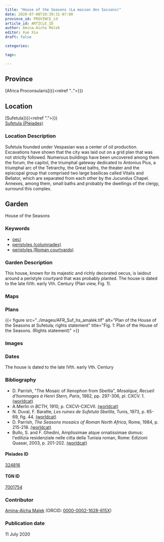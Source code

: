 ```yaml
---
title: "House of the Seasons (La maison des Saisons)"
date: 2020-07-08T10:39:31-07:00
province_id: PROVINCE_id
article_id: ARTICLE_ID
author: Amina-Aïcha Malek
editor: Xue Xia
draft: false

categories:

tags:

---
```


## Province
[Africa Proconsularis]({{<relref "..">}})

## Location

[Sufetula]({{<relref ".">}}) \
[Sufetula (Pleiades)](https://pleiades.stoa.org/places/324816)

### Location Description

Sufetula founded under Vespasian was a center of oil production. Excavations have shown that the city was laid out on a grid plan that was not strictly followed. Numerous buildings have been uncovered among them the forum, the capitol, the triumphal gateway dedicated to Antonius Pius, a triumphal arc of the Tetrarchy, the Great baths, the theater and the episcopal group that comprised two large basilicas called Vitalis and Bellator, which are separated from each other by the Jucundus Chapel. Annexes, among them, small baths and probably the dwellings of the clergy, surround this complex.

<!-- LEAVE THIS BLANK FOR NOW -->

<!--## Sublocation-->

<!--
[AREA WITHIN LOCATION, LIKE “PALATINE HILL”](GEOREFERENCE LINK)
A sublocation is any area larger than an individual garden, but located within a location. I would always try to include a link to a controlled vocabulary here if possible. This ID may well be different from the Garden ID, e.g., Pompeii versus a Garden in one of the houses which has its own Pleiades ID.
-->

<!--### Sublocation Description-->

<!-- DESCRIPTION -->

## Garden
House of the Seasons

### Keywords
- [oeci](http://vocab.getty.edu/page/aat/300080791)
- [peristyles (columnades)](http://vocab.getty.edu/page/aat/300004029)
- [peristyles (Roman courtyards)](http://vocab.getty.edu/page/aat/300080971)

### Garden Description
 This house, known for its majestic and richly decorated oecus, is laidout around a peristyle courtyard that was probably planted. The house is dated to the late IVth. early Vth. Century (Plan view, Fig. 1).


### Maps

<!--
{{< figure src="IMG_URL" alt="ALT_TEXT" title="CAPTION" >}}
-->

### Plans
{{< figure src="../images/AFR_Suf_hs_amalek.tif" alt="Plan of the House of the Seasons at Sufetula; rights statement" title="Fig. 1: Plan of the House of the Seasons. (Rights statement)" >}}
<!--
{{< figure src="IMG_URL" alt="ALT_TEXT" title="CAPTION" >}}
-->

### Images

<!--
{{< figure src="IMG_URL" alt="ALT_TEXT" title="CAPTION" >}}
-->

### Dates
The house is dated to the late IVth. early Vth. Century

### Bibliography
- D. Parrish, "The Mosaic of Xenophon from Sbeitla", *Mosaïque, Recueil d’hommages à Henri Stern, Paris*, 1982, pp. 297-306, pl. CXCV. 1. [(worldcat)](http://www.worldcat.org/oclc/10727878)
- A.Merlin in *BCTH*, 1910, p. CXCVI-CXCVII. [(worldcat)](http://www.worldcat.org/oclc/224692325)
- N. Duval, F. Baratte, *Les ruines de Sufetula Sbeïtla*, Tunis, 1973, p. 65-69, fig. 44. [(worldcat)](http://www.worldcat.org/oclc/1107607946)
- D. Parrish, *The Seasons mosaics of Roman North Africa*, Rome, 1984, p. 215-218. [(worldcat)](http://www.worldcat.org/oclc/1022822931)
- Bullo, S. and F. Ghedini, Amplissimae atque ornatissimae domus: l'edilizia residenziale nelle citta della Tunisia roman, Rome: Edizioni Quasar, 2003, p. 201-202. [(worldcat)](http://www.worldcat.org/oclc/989088620)


<!--#### Periodo ID-->

<!-- [PERIODO_ID](https://pleiades.stoa.org/places/PLEIADES_ID) -->

#### Pleiades ID

[324816](https://pleiades.stoa.org/places/324816)

#### TGN ID
[7001754](http://vocab.getty.edu/page/tgn/7001754)

### Contributor
[Amina-Aïcha Malek](link) (ORCID: [0000-0002-1628-615X](https://orcid.org/0000-0002-1628-615X))

### Publication date
11 July 2020

<!--### Related articles-->

<!-- Links to other related articles. Leave blank for now -->
